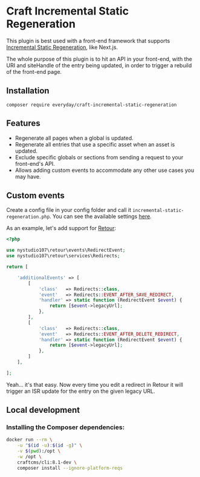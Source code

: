 # Craft Incremental Static Regeneration

This plugin is best used with a front-end framework that supports [Incremental Static Regeneration](https://nextjs.org/docs/basic-features/data-fetching/incremental-static-regeneration), like Next.js.

The whole purpose of this plugin is to hit an API in your front-end, with the URI and siteHandle of the entry being updated, in order to trigger a rebuild of the front-end page.

## Installation

```
composer require everyday/craft-incremental-static-regeneration
```

## Features

- Regenerate all pages when a global is updated.
- Regenerate all entries that use a specific asset when an asset is updated.
- Exclude specific globals or sections from sending a request to your front-end's API.
- Allows adding custom events to accommodate any other use cases you may have.

## Custom events

Create a config file in your config folder and call it `incremental-static-regeneration.php`. You can see the available settings [here](https://github.com/everyday-as/craft-incremental-static-regeneration/blob/main/src/config.php).

As an example, let's add support for [Retour](https://plugins.craftcms.com/retour):

```php
<?php

use nystudio107\retour\events\RedirectEvent;
use nystudio107\retour\services\Redirects;

return [

    'additionalEvents' => [
        [
            'class'   => Redirects::class,
            'event'   => Redirects::EVENT_AFTER_SAVE_REDIRECT,
            'handler' => static function (RedirectEvent $event) {
                return [$event->legacyUrl];
            },
        ],
        [
            'class'   => Redirects::class,
            'event'   => Redirects::EVENT_AFTER_DELETE_REDIRECT,
            'handler' => static function (RedirectEvent $event) {
                return [$event->legacyUrl];
            },
        ]
    ],

];
```

Yeah... it's that easy. Now every time you edit a redirect in Retour it will trigger an ISR update for the entry on the given legacy URL.

## Local development

### Installing the Composer dependencies:

```bash
docker run --rm \
    -u "$(id -u):$(id -g)" \
    -v $(pwd):/opt \
    -w /opt \
    craftcms/cli:8.1-dev \
    composer install --ignore-platform-reqs
```